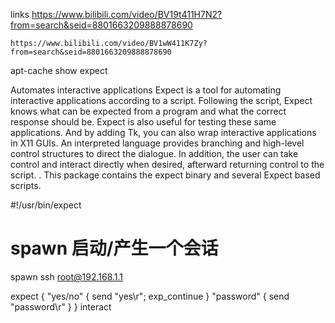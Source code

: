 links
    https://www.bilibili.com/video/BV19t411H7N2?from=search&seid=8801663209888878690

    https://www.bilibili.com/video/BV1wW411K7Zy?from=search&seid=8801663209888878690

apt-cache show expect

Automates interactive applications
Expect is a tool for automating interactive applications according to a script.
Following the script, Expect knows what can be expected from a program and what
the correct response should be. Expect is also useful for testing these same
applications. And by adding Tk, you can also wrap interactive applications in
X11 GUIs. An interpreted language provides branching and high-level control
structures to direct the dialogue. In addition, the user can take control and
interact directly when desired, afterward returning control to the script.
.
This package contains the expect binary and several Expect based scripts.



#!/usr/bin/expect

# spawn 启动/产生一个会话
spawn ssh root@192.168.1.1

expect {
    "yes/no" { send "yes\r"; exp_continue }
    "password" { send "password\r" }
}
interact
